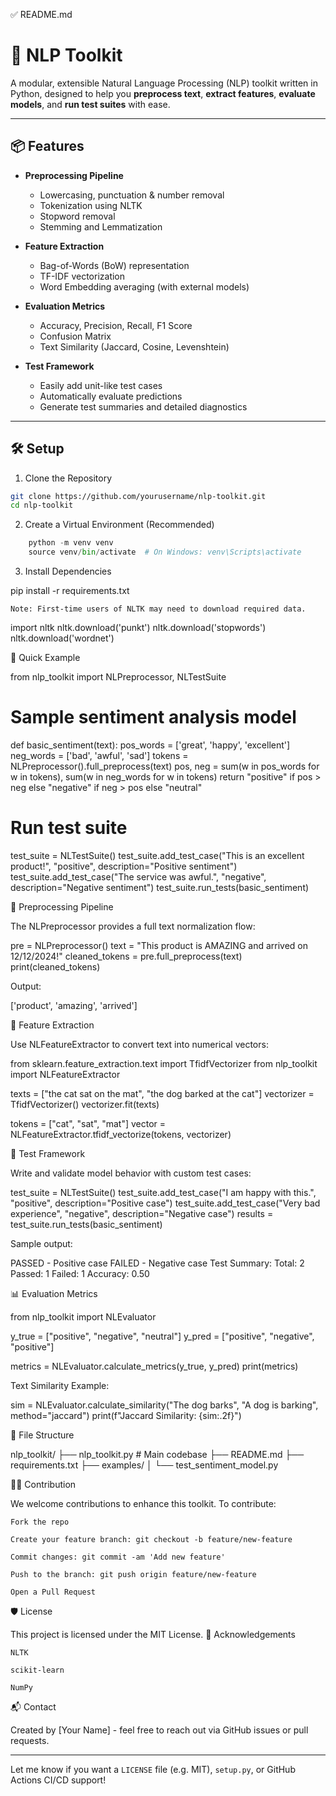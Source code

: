 ✅ README.md

# 🧠 NLP Toolkit

A modular, extensible Natural Language Processing (NLP) toolkit written in Python, designed to help you **preprocess text**, **extract features**, **evaluate models**, and **run test suites** with ease.

---

## 📦 Features

- **Preprocessing Pipeline**
  - Lowercasing, punctuation & number removal
  - Tokenization using NLTK
  - Stopword removal
  - Stemming and Lemmatization

- **Feature Extraction**
  - Bag-of-Words (BoW) representation
  - TF-IDF vectorization
  - Word Embedding averaging (with external models)

- **Evaluation Metrics**
  - Accuracy, Precision, Recall, F1 Score
  - Confusion Matrix
  - Text Similarity (Jaccard, Cosine, Levenshtein)

- **Test Framework**
  - Easily add unit-like test cases
  - Automatically evaluate predictions
  - Generate test summaries and detailed diagnostics

---

## 🛠️ Setup

1. Clone the Repository

```bash
git clone https://github.com/yourusername/nlp-toolkit.git
cd nlp-toolkit
```

2. Create a Virtual Environment (Recommended)
```python
    python -m venv venv
    source venv/bin/activate  # On Windows: venv\Scripts\activate
```
3. Install Dependencies

pip install -r requirements.txt

    Note: First-time users of NLTK may need to download required data.

import nltk
nltk.download('punkt')
nltk.download('stopwords')
nltk.download('wordnet')

🧪 Quick Example

from nlp_toolkit import NLPreprocessor, NLTestSuite

# Sample sentiment analysis model
def basic_sentiment(text):
    pos_words = ['great', 'happy', 'excellent']
    neg_words = ['bad', 'awful', 'sad']
    tokens = NLPreprocessor().full_preprocess(text)
    pos, neg = sum(w in pos_words for w in tokens), sum(w in neg_words for w in tokens)
    return "positive" if pos > neg else "negative" if neg > pos else "neutral"

# Run test suite
test_suite = NLTestSuite()
test_suite.add_test_case("This is an excellent product!", "positive", description="Positive sentiment")
test_suite.add_test_case("The service was awful.", "negative", description="Negative sentiment")
test_suite.run_tests(basic_sentiment)

🧹 Preprocessing Pipeline

The NLPreprocessor provides a full text normalization flow:

pre = NLPreprocessor()
text = "This product is AMAZING and arrived on 12/12/2024!"
cleaned_tokens = pre.full_preprocess(text)
print(cleaned_tokens)

Output:

['product', 'amazing', 'arrived']

🔎 Feature Extraction

Use NLFeatureExtractor to convert text into numerical vectors:

from sklearn.feature_extraction.text import TfidfVectorizer
from nlp_toolkit import NLFeatureExtractor

texts = ["the cat sat on the mat", "the dog barked at the cat"]
vectorizer = TfidfVectorizer()
vectorizer.fit(texts)

tokens = ["cat", "sat", "mat"]
vector = NLFeatureExtractor.tfidf_vectorize(tokens, vectorizer)

🧪 Test Framework

Write and validate model behavior with custom test cases:

test_suite = NLTestSuite()
test_suite.add_test_case("I am happy with this.", "positive", description="Positive case")
test_suite.add_test_case("Very bad experience", "negative", description="Negative case")
results = test_suite.run_tests(basic_sentiment)

Sample output:

PASSED - Positive case
FAILED - Negative case
Test Summary:
Total: 2
Passed: 1
Failed: 1
Accuracy: 0.50

📊 Evaluation Metrics

from nlp_toolkit import NLEvaluator

y_true = ["positive", "negative", "neutral"]
y_pred = ["positive", "negative", "positive"]

metrics = NLEvaluator.calculate_metrics(y_true, y_pred)
print(metrics)

Text Similarity Example:

sim = NLEvaluator.calculate_similarity("The dog barks", "A dog is barking", method="jaccard")
print(f"Jaccard Similarity: {sim:.2f}")

📁 File Structure

nlp_toolkit/
├── nlp_toolkit.py           # Main codebase
├── README.md
├── requirements.txt
├── examples/
│   └── test_sentiment_model.py

🧑‍💻 Contribution

We welcome contributions to enhance this toolkit. To contribute:

    Fork the repo

    Create your feature branch: git checkout -b feature/new-feature

    Commit changes: git commit -am 'Add new feature'

    Push to the branch: git push origin feature/new-feature

    Open a Pull Request

🛡 License

This project is licensed under the MIT License.
🌟 Acknowledgements

    NLTK

    scikit-learn

    NumPy

📬 Contact

Created by [Your Name] - feel free to reach out via GitHub issues or pull requests.


---

Let me know if you want a `LICENSE` file (e.g. MIT), `setup.py`, or GitHub Actions CI/CD support!
